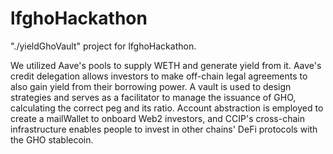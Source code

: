 # lfghoHackathon
"./yieldGhoVault" project for lfghoHackathon.


We utilized Aave's pools to supply WETH and generate yield from it. Aave's credit delegation allows investors to make off-chain legal agreements to also gain yield from their borrowing power. A vault is used to design strategies and serves as a facilitator to manage the issuance of GHO, calculating the correct peg and its ratio. Account abstraction is employed to create a mailWallet to onboard Web2 investors, and CCIP's cross-chain infrastructure enables people to invest in other chains' DeFi protocols with the GHO stablecoin.

